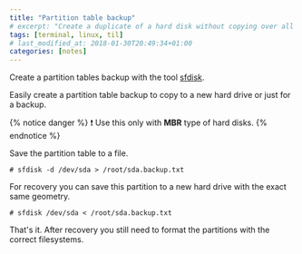 ```yaml
---
title: "Partition table backup"
# excerpt: "Create a duplicate of a hard disk without copying over all the data."
tags: [terminal, linux, til]
# last_modified_at: 2018-01-30T20:49:34+01:00
categories: [notes]
---
```


Create a partition tables backup with the tool [sfdisk](https://github.com/karelzak/util-linux).

Easily create a partition table backup to copy to a new hard drive or just for a backup.

{% notice danger %}
:exclamation: Use this only with **MBR** type of hard disks.
{% endnotice %}

Save the partition table to a file.

``` terminal
# sfdisk -d /dev/sda > /root/sda.backup.txt
```

For recovery you can save this partition to a new hard drive with the exact same geometry.

``` terminal
# sfdisk /dev/sda < /root/sda.backup.txt
```

That's it. After recovery you still need to format the partitions with the correct filesystems.
